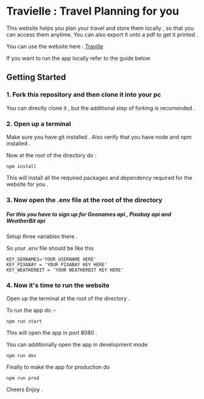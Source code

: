 # Travielle : Travel Planning for you

This website helps you plan your travel and store them locally , so that you can access them anytime.
You can also export it unto a pdf to get it printed . 

You can use the website here : 
[Traville](http://plantheway.herokuapp.com/)

If you want to run the app locally refer to the guide below

## Getting Started

### 1. Fork this repository and then clone it into your pc 

You can directly clone it , but the additional step of forking is recomended .

### 2. Open up a terminal 

Make sure you have git installed .
Also verify that you have node and npm installed .

Now at the root of the directory do :

    npm install

This will install all the required packages and dependency required for the website for you . 

### 3. Now open the .env file at the root of the directory

##### For this you have to sign up for **Geonames api** , **Pixabay api** and **WeatherBit api**

Setup three variables there . 

So your .env file should be like this 

```
KEY_GEONAMES='YOUR USERNAME HERE'
KEY_PIXABAY = 'YOUR PIXABAY KEY HERE'
KEY_WEATHERBIT = 'YOUR WEATHERBIT KEY HERE'
```

### 4. Now it's time to run the website 

Open up the terminal at the root of the directory .

To run the app do :-

    npm run start

This will open the app in port 8080 . 

You can additionally open the app in development mode 

    npm run dev

Finally to make the app for production do 

    npm run prod


Cheers Enjoy . 

